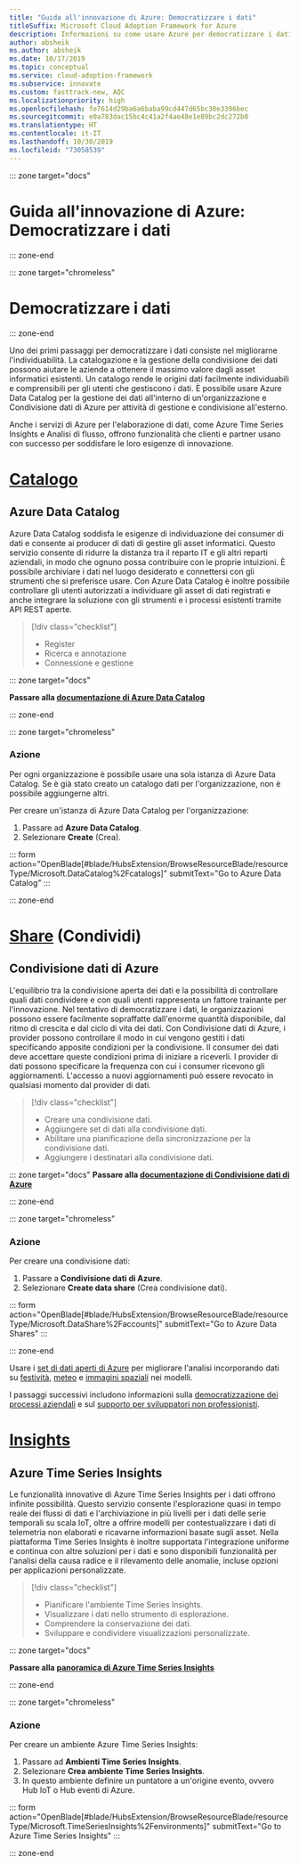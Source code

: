 ```yaml
---
title: "Guida all'innovazione di Azure: Democratizzare i dati"
titleSuffix: Microsoft Cloud Adoption Framework for Azure
description: Informazioni su come usare Azure per democratizzare i dati
author: absheik
ms.author: absheik
ms.date: 10/17/2019
ms.topic: conceptual
ms.service: cloud-adoption-framework
ms.subservice: innovate
ms.custom: fasttrack-new, AQC
ms.localizationpriority: high
ms.openlocfilehash: fe7614d29ba6a6baba99cd447d65bc30e3396bec
ms.sourcegitcommit: e0a783dac15bc4c41a2f4ae48e1e89bc2dc272b0
ms.translationtype: HT
ms.contentlocale: it-IT
ms.lasthandoff: 10/30/2019
ms.locfileid: "73058539"
---
```

::: zone target="docs"

# <a name="azure-innovation-guide-democratize-data"></a>Guida all'innovazione di Azure: Democratizzare i dati

::: zone-end

::: zone target="chromeless"

# <a name="democratize-data"></a>Democratizzare i dati

::: zone-end

Uno dei primi passaggi per democratizzare i dati consiste nel migliorarne l'individuabilità. La catalogazione e la gestione della condivisione dei dati possono aiutare le aziende a ottenere il massimo valore dagli asset informatici esistenti. Un catalogo rende le origini dati facilmente individuabili e comprensibili per gli utenti che gestiscono i dati. È possibile usare Azure Data Catalog per la gestione dei dati all'interno di un'organizzazione e Condivisione dati di Azure per attività di gestione e condivisione all'esterno.

Anche i servizi di Azure per l'elaborazione di dati, come Azure Time Series Insights e Analisi di flusso, offrono funzionalità che clienti e partner usano con successo per soddisfare le loro esigenze di innovazione.

# <a name="catalogtabcatalog"></a>[Catalogo](#tab/Catalog)

## <a name="azure-data-catalog"></a>Azure Data Catalog

Azure Data Catalog soddisfa le esigenze di individuazione dei consumer di dati e consente ai producer di dati di gestire gli asset informatici. Questo servizio consente di ridurre la distanza tra il reparto IT e gli altri reparti aziendali, in modo che ognuno possa contribuire con le proprie intuizioni. È possibile archiviare i dati nel luogo desiderato e connettersi con gli strumenti che si preferisce usare. Con Azure Data Catalog è inoltre possibile controllare gli utenti autorizzati a individuare gli asset di dati registrati e anche integrare la soluzione con gli strumenti e i processi esistenti tramite API REST aperte.

> [!div class="checklist"]
>
> - Register
> - Ricerca e annotazione
> - Connessione e gestione

::: zone target="docs"

**Passare alla [documentazione di Azure Data Catalog](https://docs.microsoft.com/azure/data-catalog)**

::: zone-end

::: zone target="chromeless"

### <a name="action"></a>Azione

Per ogni organizzazione è possibile usare una sola istanza di Azure Data Catalog. Se è già stato creato un catalogo dati per l'organizzazione, non è possibile aggiungerne altri.

Per creare un'istanza di Azure Data Catalog per l'organizzazione:

1. Passare ad **Azure Data Catalog**.
2. Selezionare **Create** (Crea).

<!-- markdownlint-disable DOCSMD001 -->

::: form action="OpenBlade[#blade/HubsExtension/BrowseResourceBlade/resourceType/Microsoft.DataCatalog%2Fcatalogs]" submitText="Go to Azure Data Catalog" :::

<!-- markdownlint-enable DOCSMD001 -->

::: zone-end

# <a name="sharetabshare"></a>[Share](#tab/Share) (Condividi)

## <a name="azure-data-share"></a>Condivisione dati di Azure

L'equilibrio tra la condivisione aperta dei dati e la possibilità di controllare quali dati condividere e con quali utenti rappresenta un fattore trainante per l'innovazione. Nel tentativo di democratizzare i dati, le organizzazioni possono essere facilmente sopraffatte dall'enorme quantità disponibile, dal ritmo di crescita e dal ciclo di vita dei dati. Con Condivisione dati di Azure, i provider possono controllare il modo in cui vengono gestiti i dati specificando apposite condizioni per la condivisione. Il consumer dei dati deve accettare queste condizioni prima di iniziare a riceverli. I provider di dati possono specificare la frequenza con cui i consumer ricevono gli aggiornamenti. L'accesso a nuovi aggiornamenti può essere revocato in qualsiasi momento dal provider di dati.

> [!div class="checklist"]
>
> - Creare una condivisione dati.
> - Aggiungere set di dati alla condivisione dati.
> - Abilitare una pianificazione della sincronizzazione per la condivisione dati.
> - Aggiungere i destinatari alla condivisione dati.

::: zone target="docs"
**Passare alla [documentazione di Condivisione dati di Azure](https://docs.microsoft.com/azure/data-share)**

::: zone-end

::: zone target="chromeless"

<!-- markdownlint-disable MD024 -->

### <a name="action"></a>Azione

Per creare una condivisione dati:

1. Passare a **Condivisione dati di Azure**.
2. Selezionare **Create data share** (Crea condivisione dati).

<!-- markdownlint-disable DOCSMD001 -->

::: form action="OpenBlade[#blade/HubsExtension/BrowseResourceBlade/resourceType/Microsoft.DataShare%2Faccounts]" submitText="Go to Azure Data Shares" :::

<!-- markdownlint-enable DOCSMD001 -->

::: zone-end

Usare i [set di dati aperti di Azure](https://docs.microsoft.com/azure/open-datasets/overview-what-are-open-datasets) per migliorare l'analisi incorporando dati su [festività](https://azure.microsoft.com/services/open-datasets/catalog/public-holidays), [meteo](https://azure.microsoft.com/services/open-datasets/catalog/noaa-global-forecast-system) e [immagini spaziali](https://azure.microsoft.com/services/open-datasets/catalog/hls) nei modelli.

I passaggi successivi includono informazioni sulla [democratizzazione dei processi aziendali](https://docs.microsoft.com/business-applications-release-notes/october18/microsoft-flow/democratize-business-processes) e sul [supporto per sviluppatori non professionisti](https://docs.microsoft.com/business-applications-release-notes/october18/microsoft-flow/empower-citizen-developers).

# <a name="insightstabinsights"></a>[Insights](#tab/Insights)

## <a name="azure-time-series-insights"></a>Azure Time Series Insights

Le funzionalità innovative di Azure Time Series Insights per i dati offrono infinite possibilità. Questo servizio consente l'esplorazione quasi in tempo reale dei flussi di dati e l'archiviazione in più livelli per i dati delle serie temporali su scala IoT, oltre a offrire modelli per contestualizzare i dati di telemetria non elaborati e ricavarne informazioni basate sugli asset. Nella piattaforma Time Series Insights è inoltre supportata l'integrazione uniforme e continua con altre soluzioni per i dati e sono disponibili funzionalità per l'analisi della causa radice e il rilevamento delle anomalie, incluse opzioni per applicazioni personalizzate.

> [!div class="checklist"]
>
> - Pianificare l'ambiente Time Series Insights.
> - Visualizzare i dati nello strumento di esplorazione.
> - Comprendere la conservazione dei dati.
> - Sviluppare e condividere visualizzazioni personalizzate.

::: zone target="docs"

**Passare alla [panoramica di Azure Time Series Insights](https://docs.microsoft.com/azure/time-series-insights/time-series-insights-update-overview)**

::: zone-end

::: zone target="chromeless"

### <a name="action"></a>Azione

Per creare un ambiente Azure Time Series Insights:

1. Passare ad **Ambienti Time Series Insights**.
2. Selezionare **Crea ambiente Time Series Insights**.
3. In questo ambiente definire un puntatore a un'origine evento, ovvero Hub IoT o Hub eventi di Azure.

<!-- markdownlint-disable DOCSMD001 -->

::: form action="OpenBlade[#blade/HubsExtension/BrowseResourceBlade/resourceType/Microsoft.TimeSeriesInsights%2Fenvironments]" submitText="Go to Azure Time Series Insights" :::

<!-- markdownlint-enable DOCSMD001 -->

::: zone-end
